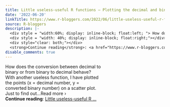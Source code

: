 ```yaml
---
title: Little useless-useful R functions – Plotting the decimal and binary conversion
date: '2022-06-20'
linkTitle: https://www.r-bloggers.com/2022/06/little-useless-useful-r-functions-plotting-the-decimal-and-binary-conversion/
source: R-bloggers
description: |-
  <div style = "width:60%; display: inline-block; float:left; "> How does the conversion between decimal to binary or from binary to decimal behave? With another useless function, I have plotted the points (x = decimal number, y = converted binary number) on a scatter plot. Just to find out…Read more ›</div>
  <div style = "width: 40%; display: inline-block; float:right;"></div>
  <div style="clear: both;"></div>
  <strong>Continue reading</strong>: <a href="https://www.r-bloggers.com/2022/06/little-useless-useful-r-functions-plotting-the-decimal-and-binary-conversion/">Little useless-useful R ...
disable_comments: true
---
```

<div style = "width:60%; display: inline-block; float:left; "> How does the conversion between decimal to binary or from binary to decimal behave? With another useless function, I have plotted the points (x = decimal number, y = converted binary number) on a scatter plot. Just to find out…Read more ›</div>
<div style = "width: 40%; display: inline-block; float:right;"></div>
<div style="clear: both;"></div>
<strong>Continue reading</strong>: <a href="https://www.r-bloggers.com/2022/06/little-useless-useful-r-functions-plotting-the-decimal-and-binary-conversion/">Little useless-useful R ...